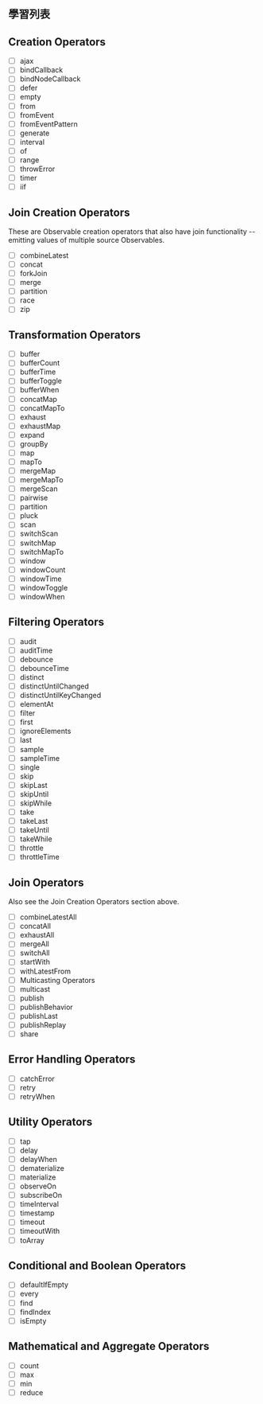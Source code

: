 學習列表
----------------------------

## Creation Operators
- [ ] ajax
- [ ] bindCallback
- [ ] bindNodeCallback
- [ ] defer
- [ ] empty
- [ ] from
- [ ] fromEvent
- [ ] fromEventPattern
- [ ] generate
- [ ] interval
- [ ] of
- [ ] range
- [ ] throwError
- [ ] timer
- [ ] iif

## Join Creation Operators
These are Observable creation operators that also have join functionality -- emitting values of multiple source Observables.
- [ ] combineLatest
- [ ] concat
- [ ] forkJoin
- [ ] merge
- [ ] partition
- [ ] race
- [ ] zip

## Transformation Operators
- [ ] buffer
- [ ] bufferCount
- [ ] bufferTime
- [ ] bufferToggle
- [ ] bufferWhen
- [ ] concatMap
- [ ] concatMapTo
- [ ] exhaust
- [ ] exhaustMap
- [ ] expand
- [ ] groupBy
- [ ] map
- [ ] mapTo
- [ ] mergeMap
- [ ] mergeMapTo
- [ ] mergeScan
- [ ] pairwise
- [ ] partition
- [ ] pluck
- [ ] scan
- [ ] switchScan
- [ ] switchMap
- [ ] switchMapTo
- [ ] window
- [ ] windowCount
- [ ] windowTime
- [ ] windowToggle
- [ ] windowWhen

## Filtering Operators
- [ ] audit
- [ ] auditTime
- [ ] debounce
- [ ] debounceTime
- [ ] distinct
- [ ] distinctUntilChanged
- [ ] distinctUntilKeyChanged
- [ ] elementAt
- [ ] filter
- [ ] first
- [ ] ignoreElements
- [ ] last
- [ ] sample
- [ ] sampleTime
- [ ] single
- [ ] skip
- [ ] skipLast
- [ ] skipUntil
- [ ] skipWhile
- [ ] take
- [ ] takeLast
- [ ] takeUntil
- [ ] takeWhile
- [ ] throttle
- [ ] throttleTime

## Join Operators
Also see the Join Creation Operators section above.
- [ ] combineLatestAll
- [ ] concatAll
- [ ] exhaustAll
- [ ] mergeAll
- [ ] switchAll
- [ ] startWith
- [ ] withLatestFrom
- [ ] Multicasting Operators
- [ ] multicast
- [ ] publish
- [ ] publishBehavior
- [ ] publishLast
- [ ] publishReplay
- [ ] share

## Error Handling Operators
- [ ] catchError
- [ ] retry
- [ ] retryWhen

## Utility Operators
- [ ] tap
- [ ] delay
- [ ] delayWhen
- [ ] dematerialize
- [ ] materialize
- [ ] observeOn
- [ ] subscribeOn
- [ ] timeInterval
- [ ] timestamp
- [ ] timeout
- [ ] timeoutWith
- [ ] toArray

## Conditional and Boolean Operators
- [ ] defaultIfEmpty
- [ ] every
- [ ] find
- [ ] findIndex
- [ ] isEmpty

## Mathematical and Aggregate Operators
- [ ] count
- [ ] max
- [ ] min
- [ ] reduce
